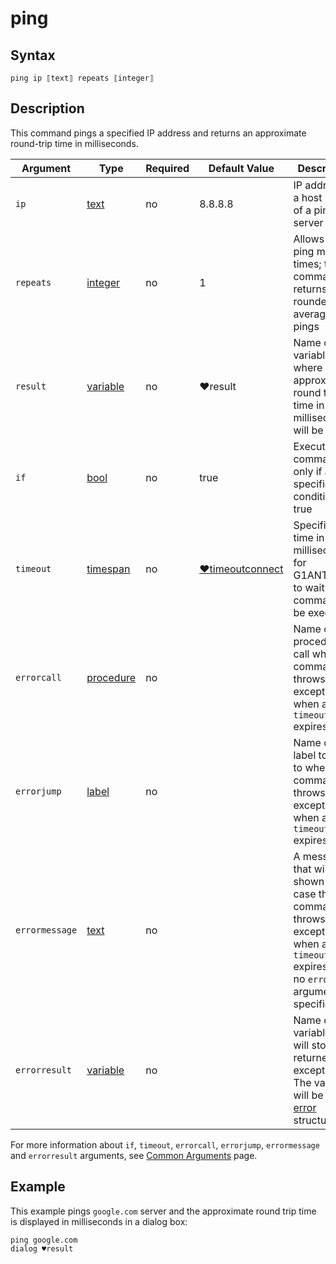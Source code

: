 # ping

## Syntax

```G1ANT
ping ip ⟦text⟧ repeats ⟦integer⟧
```

## Description

This command pings a specified IP address and returns an approximate round-trip time in milliseconds.

| Argument | Type | Required | Default Value | Description |
| -------- | ---- | -------- | ------------- | ----------- |
|`ip`| [text](G1ANT.Language/G1ANT.Language/Structures/TextStructure.md) | no  | 8.8.8.8 | IP address or a host name of a pinged server |
|`repeats`| [integer](G1ANT.Language/G1ANT.Language/Structures/IntegerStructure.md) | no | 1 | Allows to ping multiple times; the command returns a rounded average of all pings |
|`result`| [variable](G1ANT.Language/G1ANT.Language/Structures/VariableStructure.md) | no | ♥result  | Name of a variable where approximate round trip time in milliseconds will be stored |
| `if`           | [bool](G1ANT.Language/G1ANT.Language/Structures/BooleanStructure.md) | no       | true                                                        | Executes the command only if a specified condition is true   |
| `timeout`      | [timespan](G1ANT.Language/G1ANT.Language/Structures/TimeSpanStructure.md) | no       | [♥timeoutconnect](G1ANT.Addon/G1ANT.Addon.Net/G1ANT.Addon.Net/Variables/TimeoutConnectVariable.md) | Specifies time in milliseconds for G1ANT.Robot to wait for the command to be executed |
| `errorcall`    | [procedure](G1ANT.Language/G1ANT.Language/Structures/ProcedureStructure.md) | no       |                                                             | Name of a procedure to call when the command throws an exception or when a given `timeout` expires |
| `errorjump`    | [label](G1ANT.Language/G1ANT.Language/Structures/LabelStructure.md) | no       |                                                             | Name of the label to jump to when the command throws an exception or when a given `timeout` expires |
| `errormessage` | [text](G1ANT.Language/G1ANT.Language/Structures/TextStructure.md) | no       |                                                             | A message that will be shown in case the command throws an exception or when a given `timeout` expires, and no `errorjump` argument is specified |
| `errorresult`  | [variable](G1ANT.Language/G1ANT.Language/Structures/VariableStructure.md) | no       |                                                             | Name of a variable that will store the returned exception. The variable will be of [error](G1ANT.Language/G1ANT.Language/Structures/ErrorStructure.md) structure  |

For more information about `if`, `timeout`, `errorcall`, `errorjump`, `errormessage` and `errorresult` arguments, see [Common Arguments](G1ANT.Manual/appendices/common-arguments.md) page.

## Example

This example pings `google.com` server and the approximate round trip time is displayed in milliseconds in a dialog box:

```G1ANT
ping google.com
dialog ♥result
```
